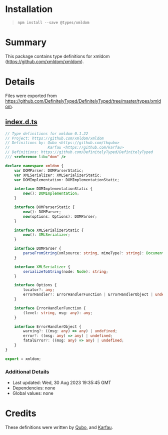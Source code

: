 # Installation
> `npm install --save @types/xmldom`

# Summary
This package contains type definitions for xmldom (https://github.com/xmldom/xmldom).

# Details
Files were exported from https://github.com/DefinitelyTyped/DefinitelyTyped/tree/master/types/xmldom.
## [index.d.ts](https://github.com/DefinitelyTyped/DefinitelyTyped/tree/master/types/xmldom/index.d.ts)
````ts
// Type definitions for xmldom 0.1.22
// Project: https://github.com/xmldom/xmldom
// Definitions by: Qubo <https://github.com/tkqubo>
//                 Karfau <https://github.com/karfau>
// Definitions: https://github.com/DefinitelyTyped/DefinitelyTyped
/// <reference lib="dom" />

declare namespace xmldom {
    var DOMParser: DOMParserStatic;
    var XMLSerializer: XMLSerializerStatic;
    var DOMImplementation: DOMImplementationStatic;

    interface DOMImplementationStatic {
        new(): DOMImplementation;
    }

    interface DOMParserStatic {
        new(): DOMParser;
        new(options: Options): DOMParser;
    }

    interface XMLSerializerStatic {
        new(): XMLSerializer;
    }

    interface DOMParser {
        parseFromString(xmlsource: string, mimeType?: string): Document;
    }

    interface XMLSerializer {
        serializeToString(node: Node): string;
    }

    interface Options {
        locator?: any;
        errorHandler?: ErrorHandlerFunction | ErrorHandlerObject | undefined;
    }

    interface ErrorHandlerFunction {
        (level: string, msg: any): any;
    }

    interface ErrorHandlerObject {
        warning?: ((msg: any) => any) | undefined;
        error?: ((msg: any) => any) | undefined;
        fatalError?: ((msg: any) => any) | undefined;
    }
}

export = xmldom;

````

### Additional Details
 * Last updated: Wed, 30 Aug 2023 19:35:45 GMT
 * Dependencies: none
 * Global values: none

# Credits
These definitions were written by [Qubo](https://github.com/tkqubo), and [Karfau](https://github.com/karfau).
